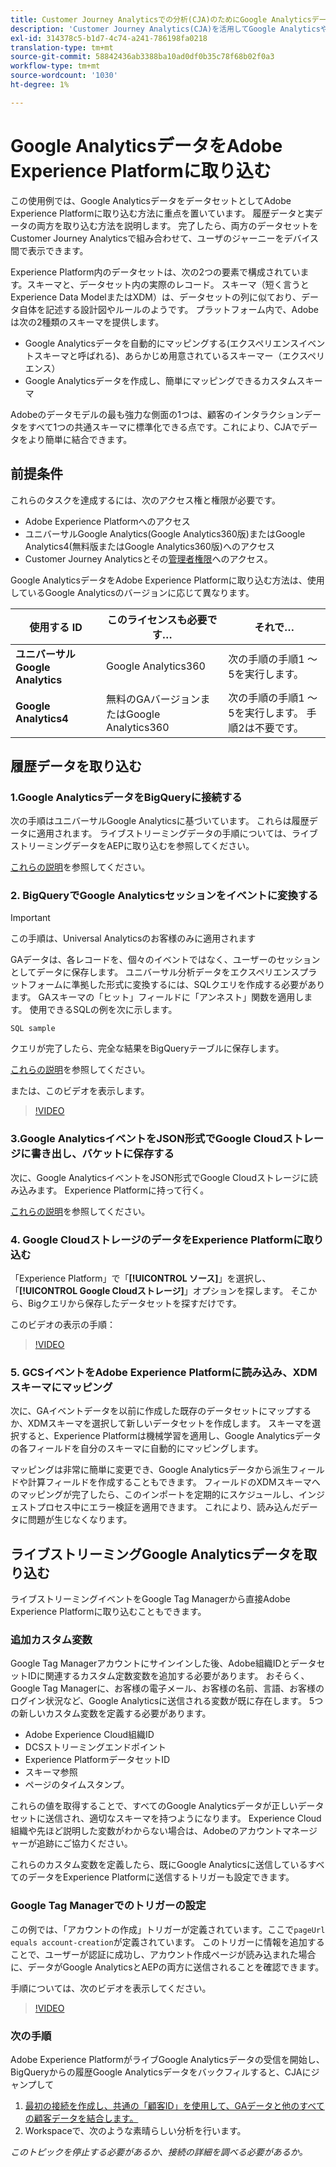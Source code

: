 ```yaml
---
title: Customer Journey Analyticsでの分析(CJA)のためにGoogle AnalyticsデータをAdobe Experience Platformに取り込む方法
description: 'Customer Journey Analytics(CJA)を活用してGoogle AnalyticsやファイアベースのデータをAdobe Experience Platformに取り込む方法を説明します。 '
exl-id: 314378c5-b1d7-4c74-a241-786198fa0218
translation-type: tm+mt
source-git-commit: 58842436ab3388ba10ad0df0b35c78f68b02f0a3
workflow-type: tm+mt
source-wordcount: '1030'
ht-degree: 1%

---
```



# Google AnalyticsデータをAdobe Experience Platformに取り込む

この使用例では、Google AnalyticsデータをデータセットとしてAdobe Experience Platformに取り込む方法に重点を置いています。 履歴データと実データの両方を取り込む方法を説明します。 完了したら、両方のデータセットをCustomer Journey Analyticsで組み合わせて、ユーザのジャーニーをデバイス間で表示できます。

Experience Platform内のデータセットは、次の2つの要素で構成されています。スキーマと、データセット内の実際のレコード。 スキーマ（短く言うとExperience Data ModelまたはXDM）は、データセットの列に似ており、データ自体を記述する設計図やルールのようです。 プラットフォーム内で、Adobeは次の2種類のスキーマを提供します。

* Google Analyticsデータを自動的にマッピングする(エクスペリエンスイベントスキーマと呼ばれる)、あらかじめ用意されているスキーマー（エクスペリエンス）
* Google Analyticsデータを作成し、簡単にマッピングできるカスタムスキーマ

Adobeのデータモデルの最も強力な側面の1つは、顧客のインタラクションデータをすべて1つの共通スキーマに標準化できる点です。これにより、CJAでデータをより簡単に結合できます。

## 前提条件

これらのタスクを達成するには、次のアクセス権と権限が必要です。

* Adobe Experience Platformへのアクセス
* ユニバーサルGoogle Analytics(Google Analytics360版)またはGoogle Analytics4(無料版またはGoogle Analytics360版)へのアクセス
* Customer Journey Analyticsとその[管理者権限](https://experienceleague.adobe.com/docs/analytics-platform/using/cja-overview/cja-overview.html?lang=ja-JP#admin-access-permissions)へのアクセス。

Google AnalyticsデータをAdobe Experience Platformに取り込む方法は、使用しているGoogle Analyticsのバージョンに応じて異なります。

| 使用する ID | このライセンスも必要です… | それで… |
| --- | --- | --- |
| **ユニバーサルGoogle Analytics** | Google Analytics360 | 次の手順の手順1 ～ 5を実行します。 |
| **Google Analytics4** | 無料のGAバージョンまたはGoogle Analytics360 | 次の手順の手順1 ～ 5を実行します。 手順2は不要です。 |

## 履歴データを取り込む

### 1.Google AnalyticsデータをBigQueryに接続する

次の手順はユニバーサルGoogle Analyticsに基づいています。 これらは履歴データに適用されます。 ライブストリーミングデータの手順については、ライブストリーミングデータをAEPに取り込むを参照してください。

[これらの説明](https://support.google.com/analytics/answer/3416092?hl=en)を参照してください。

### 2. BigQueryでGoogle Analyticsセッションをイベントに変換する

>[!IMPORTANT]
>
>この手順は、Universal Analyticsのお客様のみに適用されます

GAデータは、各レコードを、個々のイベントではなく、ユーザーのセッションとしてデータに保存します。 ユニバーサル分析データをエクスペリエンスプラットフォームに準拠した形式に変換するには、SQLクエリを作成する必要があります。 GAスキーマの「ヒット」フィールドに「アンネスト」関数を適用します。 使用できるSQLの例を次に示します。

`SQL sample`

クエリが完了したら、完全な結果をBigQueryテーブルに保存します。

[これらの説明](https://support.google.com/analytics/answer/3437618?hl=en)を参照してください。

または、このビデオを表示します。

>[!VIDEO](https://video.tv.adobe.com/v/332634)

### 3.Google AnalyticsイベントをJSON形式でGoogle Cloudストレージに書き出し、バケットに保存する

次に、Google AnalyticsイベントをJSON形式でGoogle Cloudストレージに読み込みます。 Experience Platformに持って行く。

[これらの説明](https://support.google.com/analytics/answer/3437719?hl=en&amp;ref_topic=3416089)を参照してください。

### 4. Google CloudストレージのデータをExperience Platformに取り込む

「Experience Platform」で「**[!UICONTROL ソース]**」を選択し、「**[!UICONTROL Google Cloudストレージ]**」オプションを探します。 そこから、Bigクエリから保存したデータセットを探すだけです。

このビデオの表示の手順：

>[!VIDEO](https://video.tv.adobe.com/v/332641)

### 5. GCSイベントをAdobe Experience Platformに読み込み、XDMスキーマにマッピング

次に、GAイベントデータを以前に作成した既存のデータセットにマップするか、XDMスキーマを選択して新しいデータセットを作成します。 スキーマを選択すると、Experience Platformは機械学習を適用し、Google Analyticsデータの各フィールドを自分のスキーマに自動的にマッピングします。

マッピングは非常に簡単に変更でき、Google Analyticsデータから派生フィールドや計算フィールドを作成することもできます。 フィールドのXDMスキーマへのマッピングが完了したら、このインポートを定期的にスケジュールし、インジェストプロセス中にエラー検証を適用できます。 これにより、読み込んだデータに問題が生じなくなります。

## ライブストリーミングGoogle Analyticsデータを取り込む

ライブストリーミングイベントをGoogle Tag Managerから直接Adobe Experience Platformに取り込むこともできます。

### 追加カスタム変数

Google Tag Managerアカウントにサインインした後、Adobe組織IDとデータセットIDに関連するカスタム定数変数を追加する必要があります。 おそらく、Google Tag Managerに、お客様の電子メール、お客様の名前、言語、お客様のログイン状況など、Google Analyticsに送信される変数が既に存在します。 5つの新しいカスタム変数を定義する必要があります。

* Adobe Experience Cloud組織ID
* DCSストリーミングエンドポイント
* Experience PlatformデータセットID
* スキーマ参照
* ページのタイムスタンプ。

これらの値を取得することで、すべてのGoogle Analyticsデータが正しいデータセットに送信され、適切なスキーマを持つようになります。 Experience Cloud組織や先ほど説明した変数がわからない場合は、Adobeのアカウントマネージャーが追跡にご協力ください。

これらのカスタム変数を定義したら、既にGoogle Analyticsに送信しているすべてのデータをExperience Platformに送信するトリガーも設定できます。

### Google Tag Managerでのトリガーの設定

この例では、「アカウントの作成」トリガーが定義されています。ここで`pageUrl equals account-creation`が定義されています。 このトリガーに情報を追加することで、ユーザーが認証に成功し、アカウント作成ページが読み込まれた場合に、データがGoogle AnalyticsとAEPの両方に送信されることを確認できます。

手順については、次のビデオを表示してください。

>[!VIDEO](https://video.tv.adobe.com/v/332668)

### 次の手順

Adobe Experience PlatformがライブGoogle Analyticsデータの受信を開始し、BigQueryからの履歴Google Analyticsデータをバックフィルすると、CJAにジャンプして

1. [最初の接続を作成し、共通の「顧客ID」を使用して、GAデータと他のすべての顧客データを結合します。](/help/connections/create-connection.md) 
1. Workspaceで、次のような素晴らしい分析を行います。

*このトピックを停止する必要があるか、接続の詳細を調べる必要があるか。*